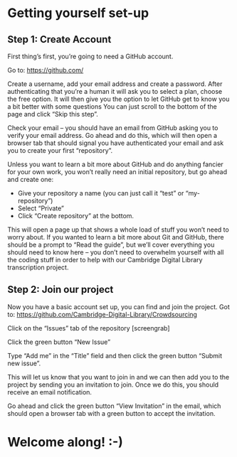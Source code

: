 # Getting yourself set-up
## Step 1: Create Account
First thing’s first, you’re going to need a GitHub account.

Go to: https://github.com/

Create a username, add your email address and create a password. After authenticating that you’re a human it will ask you to select a plan, choose the free option. 
It will then give you the option to let GitHub get to know you a bit better with some questions You can just scroll to the bottom of the page and click “Skip this step”.

Check your email – you should have an email from GitHub asking you to verify your email address. Go ahead and do this, which will then open a browser tab that should signal you have authenticated your email and ask you to create your first “repository”. 

Unless you want to learn a bit more about GitHub and do anything fancier for your own work, you won’t really need an initial repository, but go ahead and create one:
* Give your repository a name (you can just call it “test” or “my-repository”)
* Select “Private” 
* Click “Create repository” at the bottom.

This will open a page up that shows a whole load of stuff you won’t need to worry about. If you wanted to learn a bit more about Git and GitHub, there should be a prompt to “Read the guide”, but we’ll cover everything you should need to know here – you don’t need to overwhelm yourself with all the coding stuff in order to help with our Cambridge Digital Library transcription project. 

## Step 2: Join our project
Now you have a basic account set up, you can find and join the project.
Got to:
https://github.com/Cambridge-Digital-Library/Crowdsourcing

Click on the “Issues” tab of the repository
[screengrab]

Click the green button “New Issue”

Type “Add me” in the “Title” field and then click the green button “Submit new issue”.

This will let us know that you want to join in and we can then add you to the project by sending you an invitation to join. Once we do this, you should receive an email notification.

Go ahead and click the green button “View Invitation” in the email, which should open a browser tab with a green button to accept the invitation. 

# Welcome along! :-)  
